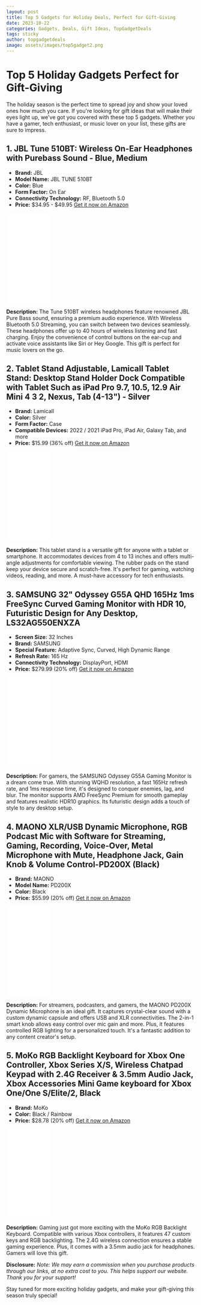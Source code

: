 ```yaml
---
layout: post
title: Top 5 Gadgets for Holiday Deals, Perfect for Gift-Giving
date: 2023-10-22
categories: Gadgets, Deals, Gift Ideas, TopGadgetDeals
tags: sticky
author: topgadgetdeals
image: assets/images/top5gadget2.png
---
```


# Top 5 Holiday Gadgets Perfect for Gift-Giving

The holiday season is the perfect time to spread joy and show your loved ones how much you care. If you're looking for gift ideas that will make their eyes light up, we've got you covered with these top 5 gadgets. Whether you have a gamer, tech enthusiast, or music lover on your list, these gifts are sure to impress.

## 1. JBL Tune 510BT: Wireless On-Ear Headphones with Purebass Sound - Blue, Medium

- **Brand:** JBL
- **Model Name:** JBL TUNE 510BT
- **Color:** Blue
- **Form Factor:** On Ear
- **Connectivity Technology:** RF, Bluetooth 5.0
- **Price:** $34.95 - $49.95
[Get it now on Amazon](https://amzn.to/3Sa15XD)
<iframe sandbox="allow-popups allow-scripts allow-modals allow-forms allow-same-origin" style="width:120px;height:240px;" marginwidth="0" marginheight="0" scrolling="no" frameborder="0" src="//ws-na.amazon-adsystem.com/widgets/q?ServiceVersion=20070822&OneJS=1&Operation=GetAdHtml&MarketPlace=US&source=ss&ref=as_ss_li_til&ad_type=product_link&tracking_id=godesignbuild-20&language=en_US&marketplace=amazon&region=US&placement=B08WM1V5P1&asins=B08WM1V5P1&linkId=5750cab476ef67dd375b548e16520591&show_border=true&link_opens_in_new_window=true"></iframe>

**Description:**
The Tune 510BT wireless headphones feature renowned JBL Pure Bass sound, ensuring a premium audio experience. With Wireless Bluetooth 5.0 Streaming, you can switch between two devices seamlessly. These headphones offer up to 40 hours of wireless listening and fast charging. Enjoy the convenience of control buttons on the ear-cup and activate voice assistants like Siri or Hey Google. This gift is perfect for music lovers on the go.

## 2. Tablet Stand Adjustable, Lamicall Tablet Stand: Desktop Stand Holder Dock Compatible with Tablet Such as iPad Pro 9.7, 10.5, 12.9 Air Mini 4 3 2, Nexus, Tab (4-13") - Silver

- **Brand:** Lamicall
- **Color:** Silver
- **Form Factor:** Case
- **Compatible Devices:** 2022 / 2021 iPad Pro, iPad Air, Galaxy Tab, and more
- **Price:** $15.99 (36% off)
[Get it now on Amazon](https://amzn.to/3FoqVzP)
<iframe sandbox="allow-popups allow-scripts allow-modals allow-forms allow-same-origin" style="width:120px;height:240px;" marginwidth="0" marginheight="0" scrolling="no" frameborder="0" src="//ws-na.amazon-adsystem.com/widgets/q?ServiceVersion=20070822&OneJS=1&Operation=GetAdHtml&MarketPlace=US&source=ss&ref=as_ss_li_til&ad_type=product_link&tracking_id=godesignbuild-20&language=en_US&marketplace=amazon&region=US&placement=B01DBV1OKY&asins=B01DBV1OKY&linkId=c6c31dbda47b31d5e3c75c68050b7aa3&show_border=true&link_opens_in_new_window=true"></iframe>

**Description:**
This tablet stand is a versatile gift for anyone with a tablet or smartphone. It accommodates devices from 4 to 13 inches and offers multi-angle adjustments for comfortable viewing. The rubber pads on the stand keep your device secure and scratch-free. It's perfect for gaming, watching videos, reading, and more. A must-have accessory for tech enthusiasts.

## 3. SAMSUNG 32" Odyssey G55A QHD 165Hz 1ms FreeSync Curved Gaming Monitor with HDR 10, Futuristic Design for Any Desktop, LS32AG550ENXZA

- **Screen Size:** 32 Inches
- **Brand:** SAMSUNG
- **Special Feature:** Adaptive Sync, Curved, High Dynamic Range
- **Refresh Rate:** 165 Hz
- **Connectivity Technology:** DisplayPort, HDMI
- **Price:** $279.99 (20% off)
[Get it now on Amazon](https://amzn.to/3s0IQcz)
<iframe sandbox="allow-popups allow-scripts allow-modals allow-forms allow-same-origin" style="width:120px;height:240px;" marginwidth="0" marginheight="0" scrolling="no" frameborder="0" src="//ws-na.amazon-adsystem.com/widgets/q?ServiceVersion=20070822&OneJS=1&Operation=GetAdHtml&MarketPlace=US&source=ss&ref=as_ss_li_til&ad_type=product_link&tracking_id=godesignbuild-20&language=en_US&marketplace=amazon&region=US&placement=B09TMJ9LGR&asins=B09TMJ9LGR&linkId=8ba5390598c27d8bbc1d9277d025c0b5&show_border=true&link_opens_in_new_window=true"></iframe>

**Description:**
For gamers, the SAMSUNG Odyssey G55A Gaming Monitor is a dream come true. With stunning WQHD resolution, a fast 165Hz refresh rate, and 1ms response time, it's designed to conquer enemies, lag, and blur. The monitor supports AMD FreeSync Premium for smooth gameplay and features realistic HDR10 graphics. Its futuristic design adds a touch of style to any desktop setup.

## 4. MAONO XLR/USB Dynamic Microphone, RGB Podcast Mic with Software for Streaming, Gaming, Recording, Voice-Over, Metal Microphone with Mute, Headphone Jack, Gain Knob & Volume Control-PD200X (Black)

- **Brand:** MAONO
- **Model Name:** PD200X
- **Color:** Black
- **Price:** $55.99 (20% off)
[Get it now on Amazon](https://amzn.to/3saQjWx)
<iframe sandbox="allow-popups allow-scripts allow-modals allow-forms allow-same-origin" style="width:120px;height:240px;" marginwidth="0" marginheight="0" scrolling="no" frameborder="0" src="//ws-na.amazon-adsystem.com/widgets/q?ServiceVersion=20070822&OneJS=1&Operation=GetAdHtml&MarketPlace=US&source=ss&ref=as_ss_li_til&ad_type=product_link&tracking_id=godesignbuild-20&language=en_US&marketplace=amazon&region=US&placement=B0BSFG4SCW&asins=B0BSFG4SCW&linkId=97c7904eedd603bfb4545b853e354be0&show_border=true&link_opens_in_new_window=true"></iframe>

**Description:**
For streamers, podcasters, and gamers, the MAONO PD200X Dynamic Microphone is an ideal gift. It captures crystal-clear sound with a custom dynamic capsule and offers USB and XLR connectivities. The 2-in-1 smart knob allows easy control over mic gain and more. Plus, it features controlled RGB lighting for a personalized touch. It's a fantastic addition to any content creator's setup.

## 5. MoKo RGB Backlight Keyboard for Xbox One Controller, Xbox Series X/S, Wireless Chatpad Keypad with 2.4G Receiver & 3.5mm Audio Jack, Xbox Accessories Mini Game keyboard for Xbox One/One S/Elite/2, Black

- **Brand:** MoKo
- **Color:** Black / Rainbow
- **Price:** $28.78 (20% off)
[Get it now on Amazon](https://amzn.to/3Qalzgm)
<iframe sandbox="allow-popups allow-scripts allow-modals allow-forms allow-same-origin" style="width:120px;height:240px;" marginwidth="0" marginheight="0" scrolling="no" frameborder="0" src="//ws-na.amazon-adsystem.com/widgets/q?ServiceVersion=20070822&OneJS=1&Operation=GetAdHtml&MarketPlace=US&source=ss&ref=as_ss_li_til&ad_type=product_link&tracking_id=godesignbuild-20&language=en_US&marketplace=amazon&region=US&placement=B0CBS6HDFS&asins=B0CBS6HDFS&linkId=316a182bea6799c33efcc0ff2dfe328e&show_border=true&link_opens_in_new_window=true"></iframe>

**Description:**
Gaming just got more exciting with the MoKo RGB Backlight Keyboard. Compatible with various Xbox controllers, it features 47 custom keys and RGB backlighting. The 2.4G wireless connection ensures a stable gaming experience. Plus, it comes with a 3.5mm audio jack for headphones. Gamers will love this gift.

**Disclosure:**
*Note: We may earn a commission when you purchase products through our links, at no extra cost to you. This helps support our website. Thank you for your support!*

Stay tuned for more exciting holiday gadgets, and make your gift-giving this season truly special!
